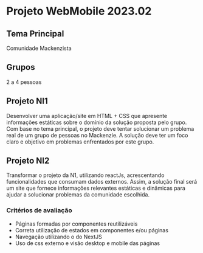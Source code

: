 # Projeto WebMobile 2023.02

## Tema Principal

Comunidade Mackenzista

## Grupos

2 a 4 pessoas

## Projeto NI1

Desenvolver uma aplicação/site em HTML + CSS que apresente informações estáticas sobre o domínio da solução proposta pelo grupo. Com base no tema principal, o projeto deve tentar solucionar um problema real de um grupo de pessoas no Mackenzie. A solução deve ter um foco claro e objetivo em problemas enfrentados por este grupo.

## Projeto NI2

Transformar o projeto da N1, utilizando reactJs, acrescentando funcionalidades que consumam dados externos. Assim, a solução final será um site que fornece informações relevantes estáticas e dinâmicas para ajudar a solucionar problemas da comunidade escolhida.

### Critérios de avaliação

- Páginas formadas por componentes reutilizáveis
- Correta utilização de estados em componentes e/ou páginas
- Navegação utilizando o <Link> do NextJS
- Uso de css externo e visão desktop e mobile das páginas
